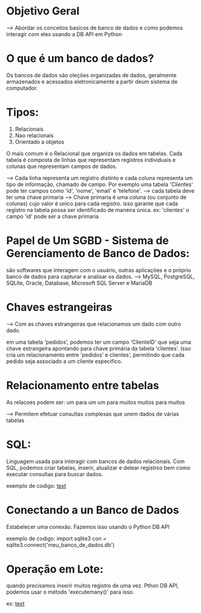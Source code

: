 # Objetivo Geral
--> Abordar os conceitos basicos de banco de dados e como podemos interagir com eles usando a DB API em Python


# O que é um banco de dados?
Os bancos de dados são oleções organizadas de dados, geralmente armazenados e acessados eletronicamente a partir deum sistema de computador.

# Tipos:
1. Relacionais
2. Nao relacionais
3. Orientado a objetos 

O mais comum é o Relacional que organiza os dados em tabelas.
Cada tabela é composta de linhas que representam registros individuais e colunas que representam campos de dados.

--> Cada linha representa um registro distinto e cada coluna representa um tipo de informação, chamado de campo.
Por exemplo uma tabela 'Clientes' pode ter campos como 'id', 'nome', 'email' e 'telefone'.
--> cada tabela deve ter uma chave primaria 
--> Chave primaria é uma coluna (ou conjunto de colunas) cujo valor é unico para cada registro. isso garante que cada registro na tabela possa ser identificado de maneira única. 
ex: 
'clientes' o campo 'id' pode ser a chave primaria 

# Papel de Um SGBD - Sistema de Gerenciamento de Banco de Dados:
são softwares que interagem com o usuário, outras aplicações e o próprio banco de dados para capturar e analisar os dados.
--> MySQL, PostgreSQL, SQLite, Oracle, Database, Microsoft SQL Server e MariaDB

# Chaves estrangeiras 
--> Com as chaves estrangeiras que relacionamos um dado com outro dado.

em uma tabela 'pedidos', podemos ter um campo 'ClienteID' que seja uma chave estrangeira apontando para chave primária da tabela 'clientes'. Isso cria um relacionamento entre 'pedidos' e clientes', permitindo que cada pedido seja associado a um cliente especifico.

# Relacionamento entre tabelas
As relacoes podem ser:
um para um
um para muitos 
muitos para muitos

--> Permitem efetuar consultas complexas que unem dados de várias tabelas

# SQL:

Linguagem usada para interagir com bancos de dados relacionais. Com SQL, podemos criar tabelas, inserir, atualizar e delear registros
bem como executar consultas para buscar dados.

exemplo de codigo:
[text](01_ex_codigo.sql)

# Conectando a un Banco de Dados
Estabelecer uma conexão. Fazemos isso usando o Python DB API

exemplo de codigo: 
import sqlite3
con = sqlite3.connect('meu_banco_de_dados.db')

# Operação em Lote:
quando precisamos inserir muitos registro de uma vez. Pthon DB API, podemos usar o método 'executemany()' para isso.

ex: 
[text](02_ex_codigo.sql)